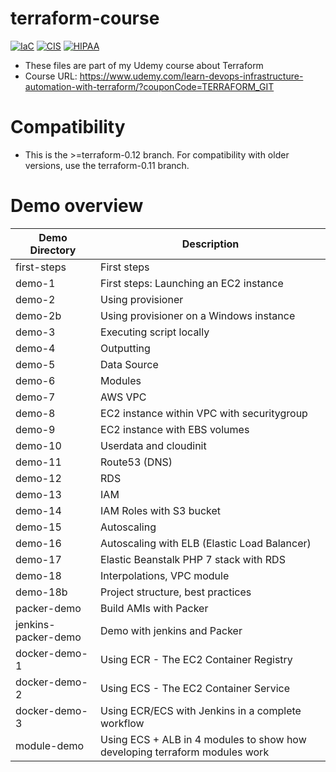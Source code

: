 # terraform-course

[![IaC](https://app.demo.soluble.cloud/api/v1/public/badges/01f460ab-ce4f-414f-b42e-f97d0c507fa0.svg)](https://app.demo.soluble.cloud/repos/details/github.com/devops-blogger/terraform-course)  [![CIS](https://app.demo.soluble.cloud/api/v1/public/badges/0b7dd4cb-da67-498f-9e10-4bffd80a6248.svg)](https://app.demo.soluble.cloud/repos/details/github.com/devops-blogger/terraform-course)  [![HIPAA](https://app.demo.soluble.cloud/api/v1/public/badges/0d869925-f9aa-412a-abf4-18e04564f2ab.svg)](https://app.demo.soluble.cloud/repos/details/github.com/devops-blogger/terraform-course)  

* These files are part of my Udemy course about Terraform
* Course URL: https://www.udemy.com/learn-devops-infrastructure-automation-with-terraform/?couponCode=TERRAFORM_GIT

# Compatibility

* This is the >=terraform-0.12 branch. For compatibility with older versions, use the terraform-0.11 branch.

# Demo overview
Demo Directory | Description
------------ | -------------
first-steps | First steps
demo-1 | First steps: Launching an EC2 instance
demo-2 | Using provisioner
demo-2b | Using provisioner on a Windows instance
demo-3 | Executing script locally
demo-4 | Outputting
demo-5 | Data Source
demo-6 | Modules
demo-7 | AWS VPC
demo-8 | EC2 instance within VPC with securitygroup
demo-9 | EC2 instance with EBS volumes
demo-10 | Userdata and cloudinit
demo-11 | Route53 (DNS)
demo-12 | RDS
demo-13 | IAM
demo-14 | IAM Roles with S3 bucket
demo-15 | Autoscaling
demo-16 | Autoscaling with ELB (Elastic Load Balancer)
demo-17 | Elastic Beanstalk PHP 7 stack with RDS
demo-18 | Interpolations, VPC module
demo-18b | Project structure, best practices
packer-demo | Build AMIs with Packer
jenkins-packer-demo | Demo with jenkins and Packer
docker-demo-1 | Using ECR - The EC2 Container Registry
docker-demo-2 | Using ECS - The EC2 Container Service
docker-demo-3 | Using ECR/ECS with Jenkins in a complete workflow
module-demo | Using ECS + ALB in 4 modules to show how developing terraform modules work

